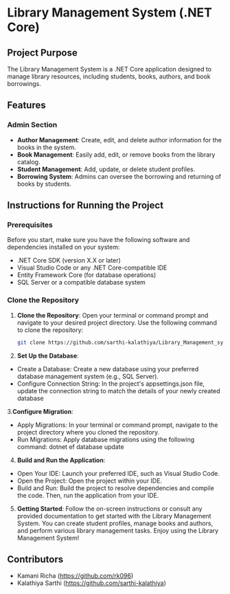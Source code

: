 # Library Management System (.NET Core)

## Project Purpose
The Library Management System is a .NET Core application designed to manage library resources, including students, books, authors, and book borrowings.

## Features

### Admin Section
- **Author Management**: Create, edit, and delete author information for the books in the system.
- **Book Management**: Easily add, edit, or remove books from the library catalog.
- **Student Management**: Add, update, or delete student profiles.
- **Borrowing System**: Admins can oversee the borrowing and returning of books by students.

## Instructions for Running the Project

### Prerequisites
Before you start, make sure you have the following software and dependencies installed on your system:
- .NET Core SDK (version X.X or later)
- Visual Studio Code or any .NET Core-compatible IDE
- Entity Framework Core (for database operations)
- SQL Server or a compatible database system

### Clone the Repository
1. **Clone the Repository**: Open your terminal or command prompt and navigate to your desired project directory. Use the following command to clone the repository:
   ```bash
   git clone https://github.com/sarthi-kalathiya/Library_Management_system-.Net-Core.git
2. **Set Up the Database**:
- Create a Database: Create a new database using your preferred database management system (e.g., SQL Server).
- Configure Connection String: In the project's appsettings.json file, update the connection string to match the details of your newly created database

3.**Configure Migration**:
- Apply Migrations: In your terminal or command prompt, navigate to the project directory where you cloned the repository.
- Run Migrations: Apply database migrations using the following command: dotnet ef database update

4. **Build and Run the Application**:
- Open Your IDE: Launch your preferred IDE, such as Visual Studio Code.
- Open the Project: Open the project within your IDE.
- Build and Run: Build the project to resolve dependencies and compile the code. Then, run the application from your IDE.


5. **Getting Started**:
Follow the on-screen instructions or consult any provided documentation to get started with the Library Management System.
You can create student profiles, manage books and authors, and perform various library management tasks.
Enjoy using the Library Management System!

## Contributors
- Kamani Richa (https://github.com/rk096)
- Kalathiya Sarthi (https://github.com/sarthi-kalathiya) 
